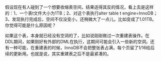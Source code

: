 假设现在有人碰到了一个想要收缩表空间，结果适得其反的情况，看上去是这样的：1、一个表t文件大小为1TB；2、对这个表执行alter table t engine=InnoDB；3、发现执行完成后，空间不仅没变小，还稍微大了一点儿，比如变成了1.01TB。你觉得可能是什么原因呢？

如果这个表，本身就已经没有空洞的了，比如说刚刚做过一次重建表操作。在DDL期间，如果刚好有外部的DML在执行，这期间可能会引入一些新的空洞。还有一种可能，在重建表的时候，InnoDB不会把整张表占满，每个页留了1/16给后续的更新用。也就是说，其实重建表之后不是最紧凑的。
